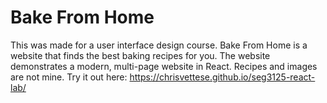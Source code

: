 # Bake From Home
This was made for a user interface design course. Bake From Home is a website that finds the best baking recipes for you. The website demonstrates a modern, multi-page website in React. Recipes and images are not mine. Try it out here: https://chrisvettese.github.io/seg3125-react-lab/
